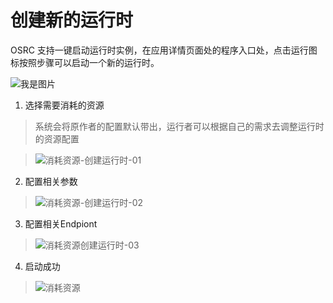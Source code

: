 # 创建新的运行时

OSRC 支持一键启动运行时实例，在应用详情页面处的程序入口处，点击运行图标按照步骤可以启动一个新的运行时。

![我是图片]()

1. 选择需要消耗的资源
> 系统会将原作者的配置默认带出，运行者可以根据自己的需求去调整运行时的资源配置

> ![消耗资源-创建运行时-01]()
  
2. 配置相关参数  

> ![消耗资源-创建运行时-02]()  

3. 配置相关Endpiont  

> ![消耗资源创建运行时-03]()  

4. 启动成功


> ![消耗资源]()  

